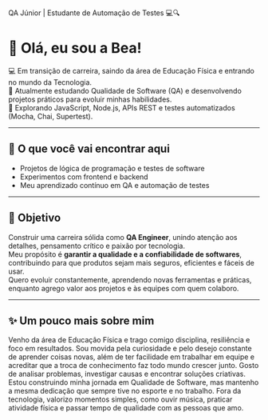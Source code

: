 QA Júnior | Estudante de Automação de Testes 💻🔍

# 👋 Olá, eu sou a Bea!  

💻 Em transição de carreira, saindo da área de Educação Física e entrando no mundo da Tecnologia.  
🔎 Atualmente estudando Qualidade de Software (QA) e desenvolvendo projetos práticos para evoluir minhas habilidades.  
🚀 Explorando JavaScript, Node.js, APIs REST e testes automatizados (Mocha, Chai, Supertest).  

---

## 🌱 O que você vai encontrar aqui
- Projetos de lógica de programação e testes de software  
- Experimentos com frontend e backend 
- Meu aprendizado contínuo em QA e automação de testes 

---

## 🎯 Objetivo
Construir uma carreira sólida como **QA Engineer**, unindo atenção aos detalhes, pensamento crítico e paixão por tecnologia.  
Meu propósito é **garantir a qualidade e a confiabilidade de softwares**, contribuindo para que produtos sejam mais seguros, eficientes e fáceis de usar.  
Quero evoluir constantemente, aprendendo novas ferramentas e práticas, enquanto agrego valor aos projetos e às equipes com quem colaboro.  
 

---


## ✨ Um pouco mais sobre mim
Venho da área de Educação Física e trago comigo disciplina, resiliência e foco em resultados. Sou movida pela curiosidade e pelo desejo constante de aprender coisas novas, além de ter facilidade em trabalhar em equipe e acreditar que a troca de conhecimento faz todo mundo crescer junto. Gosto de analisar problemas, investigar causas e encontrar soluções criativas. Estou construindo minha jornada em Qualidade de Software, mas mantenho a mesma dedicação que sempre tive no esporte e no trabalho. Fora da tecnologia, valorizo momentos simples, como ouvir música, praticar atividade física e passar tempo de qualidade com as pessoas que amo.
